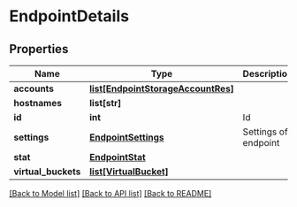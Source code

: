 # EndpointDetails

## Properties
Name | Type | Description | Notes
------------ | ------------- | ------------- | -------------
**accounts** | [**list[EndpointStorageAccountRes]**](EndpointStorageAccountRes.md) |  | [optional] 
**hostnames** | **list[str]** |  | [optional] 
**id** | **int** | Id | [optional] 
**settings** | [**EndpointSettings**](EndpointSettings.md) | Settings of endpoint | 
**stat** | [**EndpointStat**](EndpointStat.md) |  | [optional] 
**virtual_buckets** | [**list[VirtualBucket]**](VirtualBucket.md) |  | [optional] 

[[Back to Model list]](../README.md#documentation-for-models) [[Back to API list]](../README.md#documentation-for-api-endpoints) [[Back to README]](../README.md)



